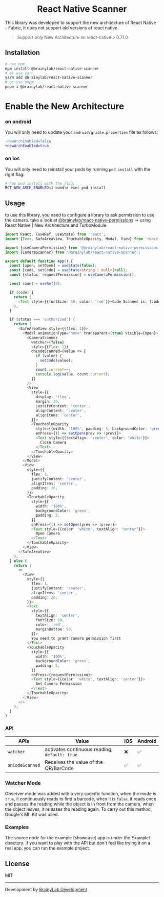 <h1 align="center">React Native Scanner</h1>

This library was developed to support the new architecture of React Native - Fabric, it does not support old versions of react native.

> Support only New Architecture an react-native > 0.71.0

## Installation

```bash
# use npm
npm install @brainylab/react-native-scanner
# or use yarn
yarn add @brainylab/react-native-scanner
# or use pnpm
pnpm i @brainylab/react-native-scanner
```
# Enable the New Architecture
### on android
You will only need to update your `android/gradle.properties` file as follows:

```diff
-newArchEnabled=false
+newArchEnabled=true
```

### on ios
You will only need to reinstall your pods by running `pod install` with the right flag:
```bash
# Run pod install with the flag:
RCT_NEW_ARCH_ENABLED=1 bundle exec pod install
```

## Usage

to use this library, you need to configure a library to ask permission to use the camera. take a look at [@brainylab/react-native-permissions](https://github.com/brainylab/react-native-permissions) -> using React Native | New Architecture and TurboModule

```typescript
import React, {useRef, useState} from 'react';
import {Text, SafeAreaView, TouchableOpacity, Modal, View} from 'react-native';

import {useCameraPermission} from '@brainylab/react-native-permissions';
import {CameraScanner} from '@brainylab/react-native-scanner';

export default function App() {
  const [open, setOpen] = useState(false);
  const [code, setCode] = useState<string | null>(null);
  const {status, requestPermission} = useCameraPermission();

  const count = useRef(0);

  if (code) {
    return (
      <Text style={{fontSize: 30, color: 'red'}}>Code Scanned is: {code}</Text>
    );
  }

  if (status === 'authorized') {
    return (
      <SafeAreaView style={{flex: 1}}>
        <Modal animationType="none" transparent={true} visible={open}>
          <CameraScanner
            watcher={false}
            style={{flex: 1}}
            onCodeScanned={value => {
              if (value) {
                setCode(value);
              }
              count.current++;
              console.log(value, count.current);
            }}
          />
          <View
            style={{
              display: 'flex',
              margin: 20,
              justifyContent: 'center',
              alignContent: 'center',
              alignItems: 'center',
            }}>
            <TouchableOpacity
              style={{width: '100%', padding: 5, backgroundColor: 'green'}}
              onPress={() => setOpen(prev => !prev)}>
              <Text style={{textAlign: 'center', color: 'white'}}>
                Close Camera
              </Text>
            </TouchableOpacity>
          </View>
        </Modal>
        <View
          style={{
            flex: 1,
            justifyContent: 'center',
            alignItems: 'center',
            padding: 20,
          }}>
          <TouchableOpacity
            style={{
              width: '100%',
              backgroundColor: 'green',
              padding: 5,
            }}
            onPress={() => setOpen(prev => !prev)}>
            <Text style={{color: 'white', textAlign: 'center'}}>
              Open Camera
            </Text>
          </TouchableOpacity>
        </View>
      </SafeAreaView>
    );
  } else {
    return (
      <>
        <View
          style={{
            flex: 1,
            justifyContent: 'center',
            alignItems: 'center',
            padding: 20,
          }}>
          <Text
            style={{
              textAlign: 'center',
              fontSize: 20,
              color: 'red',
              marginBottom: 50,
            }}>
            You need to grant camera permission first
          </Text>
          <TouchableOpacity
            style={{
              width: '100%',
              backgroundColor: 'green',
              padding: 5,
            }}
            onPress={requestPermission}>
            <Text style={{color: 'white', textAlign: 'center'}}>
              Get Camera Permission
            </Text>
          </TouchableOpacity>
        </View>
      </>
    );
  }
}
```

### API

| APIs  | Value  | iOS | Android |
| -------------- | -------------  | -------------- | --------------- |
| `watcher` |  activates continuous reading, `default: true` | ❌  | ✅ |
| `onCodeScanned` |  Receives the value of the QR/BarCode | ✅  | ✅ |

### Watcher Mode
Observer mode was added with a very specific function, when the mode is `true`, it continuously reads to find a barcode, when it is `false`, it reads once and pauses the reading while the object is in front from the camera, when the object leaves, it releases the reading again. To carry out this method, Google's ML Kit was used.

### Examples

The source code for the example (showcase) app is under the Example/ directory. If you want to play with the API but don't feel like trying it on a real app, you can run the example project.

## License

MIT

---

Development by [BrainyLab Development](https://brainylab.com.br)
